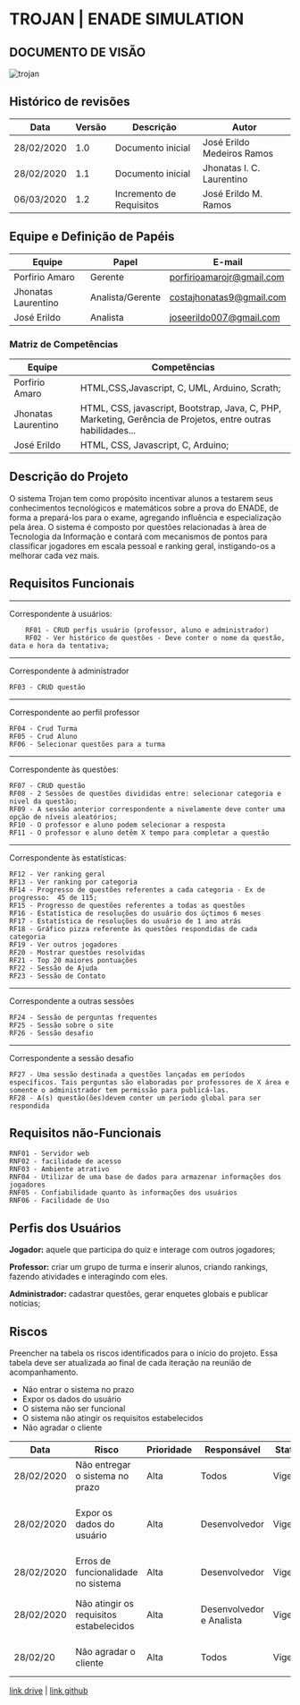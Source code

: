 # TROJAN | ENADE SIMULATION
## DOCUMENTO DE VISÃO

![trojan](https://user-images.githubusercontent.com/29488124/75595041-a8e70600-5a69-11ea-8285-30abaa72f7f2.png)

## Histórico de revisões
Data | Versão | Descrição | Autor
--------- | ------ | --------- | ------
28/02/2020   | 1.0 | Documento inicial | José Erildo Medeiros Ramos
28/02/2020   | 1.1 | Documento inicial | Jhonatas I. C. Laurentino
06/03/2020 | 1.2 | Incremento de Requisitos | José Erildo M. Ramos

## Equipe e Definição de Papéis
    
Equipe | Papel | E-mail 
--------- | ------ | ---------
Porfirio Amaro  | Gerente | porfirioamarojr@gmail.com
Jhonatas Laurentino | Analista/Gerente | costajhonatas9@gmail.com
José Erildo | Analista | joseerildo007@gmail.com

### Matriz de Competências

Equipe | Competências
--------- | --------
Porfirio Amaro | HTML,CSS,Javascript, C, UML, Arduino, Scrath;
Jhonatas Laurentino | HTML, CSS, javascript, Bootstrap, Java, C, PHP, Marketing, Gerência de Projetos, entre outras habilidades...
José Erildo | HTML, CSS, Javascript, C, Arduino;

## Descrição do Projeto
O  sistema Trojan tem como propósito incentivar alunos a testarem seus conhecimentos tecnológicos e matemáticos sobre a prova do ENADE, de forma a prepará-los para o exame, agregando influência e especialização pela área. O sistema é composto por questões relacionadas à àrea de Tecnologia da Informação e contará com mecanismos de pontos para classificar jogadores em escala pessoal e ranking geral, instigando-os a melhorar cada vez mais.

## Requisitos Funcionais
------------------------------------------------------------------
Correspondente à usuários:
        
        RF01 - CRUD perfis usuário (professor, aluno e administrador)
        RF02 - Ver histórico de questões - Deve conter o nome da questão, data e hora da tentativa;

------------------------------------------------------------------
Correspondente à administrador
    
    RF03 - CRUD questão
    
--------------------------------------------------------------------
Correspondente ao perfil professor
    
    RF04 - Crud Turma
    RF05 - Crud Aluno
    RF06 - Selecionar questões para a turma
   
------------------------------------------------------------------
Correspondente às questões:
    
    RF07 - CRUD questão
    RF08 - 2 Sessões de questões divididas entre: selecionar categoria e nivel da questão;
    RF09 - A sessão anterior correspondente a nivelamente deve conter uma opção de níveis aleatórios;
    RF10 - O professor e aluno podem selecionar a resposta
    RF11 - O professor e aluno detêm X tempo para completar a questão
    
------------------------------------------------------------------
Correspondente às estatísticas:
    
    RF12 - Ver ranking geral
    RF13 - Ver ranking por categoria
    RF14 - Progresso de questões referentes a cada categoria - Ex de progresso:  45 de 115;
    RF15 - Progresso de questões referentes a todas as questões
    RF16 - Estatística de resoluções do usuário dos úçtimos 6 meses
    RF17 - Estatística de resoluções do usuário de 1 ano atrás
    RF18 - Gráfico pizza referente às questões respondidas de cada categoria
    RF19 - Ver outros jogadores
    RF20 - Mostrar questões resolvidas    
    RF21 - Top 20 maiores pontuações 
    RF22 - Sessão de Ajuda
    RF23 - Sessão de Contato
    
--------------------------------------------------------------------
Correspondente a outras sessões
    
    RF24 - Sessão de perguntas frequentes
    RF25 - Sessão sobre o site
    RF26 - Sessão desafio
    
--------------------------------------------------------------------
Correspondente a sessão desafio
    
    RF27 - Uma sessão destinada a questões lançadas em períodos específicos. Tais perguntas são elaboradas por professores de X área e somente o administrador tem permissão para publicá-las.
    RF28 - A(s) questão(ões)devem conter um período global para ser respondida
    

## Requisitos não-Funcionais

    RNF01 - Servidor web
    RNF02 - facilidade de acesso
    RNF03 - Ambiente atrativo
    RNF04 - Utilizar de uma base de dados para armazenar informações dos jogadores 
    RNF05 - Confiabilidade quanto às informações dos usuários
    RNF06 - Facilidade de Uso

## Perfis dos Usuários
**Jogador:** aquele que participa do quiz e interage com outros jogadores;

**Professor:** criar um grupo de turma e inserir alunos, criando rankings, fazendo atividades e interagindo com eles.

**Administrador:** cadastrar questões, gerar enquetes globais e publicar notícias;


## Riscos

Preencher na tabela os riscos identificados para o início do projeto. Essa tabela deve ser atualizada ao final de cada iteração na reunião de acompanhamento.
- Não entrar o sistema no prazo
- Expor os dados do usuário
- O sistema não ser funcional
- O sistema não atingir os requisitos estabelecidos
- Não agradar o cliente


Data | Risco | Prioridade | Responsável | Status | Providência/Solução
--------- | ------ |  -------- | --------- |  --------- | ------
28/02/2020 | Não entregar o sistema no prazo | Alta | Todos |Vigente | Manter-se fiel aos prazos do cronograma.
28/02/2020 | Expor os dados do usuário | Alta | Desenvolvedor | Vigente | Fazer verificações de segurança quanto ao acesso de terceiros ao banco de dados
28/02/2020 |Erros de funcionalidade no sistema | Alta | Desenvolvedor | Vigente | Aplicar vários testes em todo o site
28/02/2020 | Não atingir os requisitos estabelecidos | Alta | Desenvolvedor e Analista | Vigente | Verificar se todos os requisitos estão contidos na aplicação
28/02/20 | Não agradar o cliente | Alta | Todos | Vigente |  Manter contato e sempre notificar e receber feedbacks



[link drive](https://docs.google.com/document/d/1LRq87qfWPJkKeYejZEAmTLUfaU4A5eqDhHBc5BNnLJE/edit#heading=h.xsipevjb5rla) | 
[link github](https://github.com/AmaroJunior98/trojan.git) 
